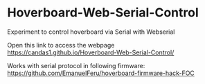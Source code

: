 # Hoverboard-Web-Serial-Control

Experiment to control hoverboard via Serial with Webserial

Open this link to access the webpage
https://candas1.github.io/Hoverboard-Web-Serial-Control/

Works with serial protocol in following firmware:
https://github.com/EmanuelFeru/hoverboard-firmware-hack-FOC
